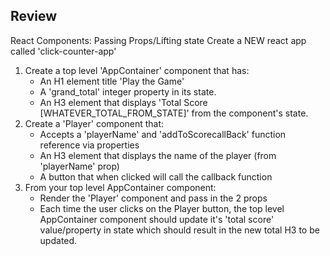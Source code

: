 ## Review
React Components: Passing Props/Lifting state
Create a NEW react app called 'click-counter-app'
1. Create a top level 'AppContainer' component that has:
    - An H1 element title 'Play the Game'
    - A 'grand_total' integer property in its state.
    - An H3 element that displays 'Total Score [WHATEVER_TOTAL_FROM_STATE]' from the component's state.
2. Create a 'Player' component that:
    - Accepts a 'playerName' and 'addToScorecallBack' function reference via properties
    - An H3 element that displays the name of the player (from 'playerName' prop)
    - A button that when clicked will call the callback function
3. From your top level AppContainer component:
    - Render the 'Player' component and pass in the 2 props
    - Each time the user clicks on the Player button, the top level AppContainer component should update it's 'total score' value/property in state which should result in the new total H3 to be updated.
